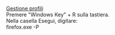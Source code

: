 [Gestione profili](https://support.mozilla.org/it/kb/Gestione%20dei%20profili)  
Premere "Windows Key" + R sulla tastiera.  
Nella casella Esegui, digitare:  
firefox.exe -P  